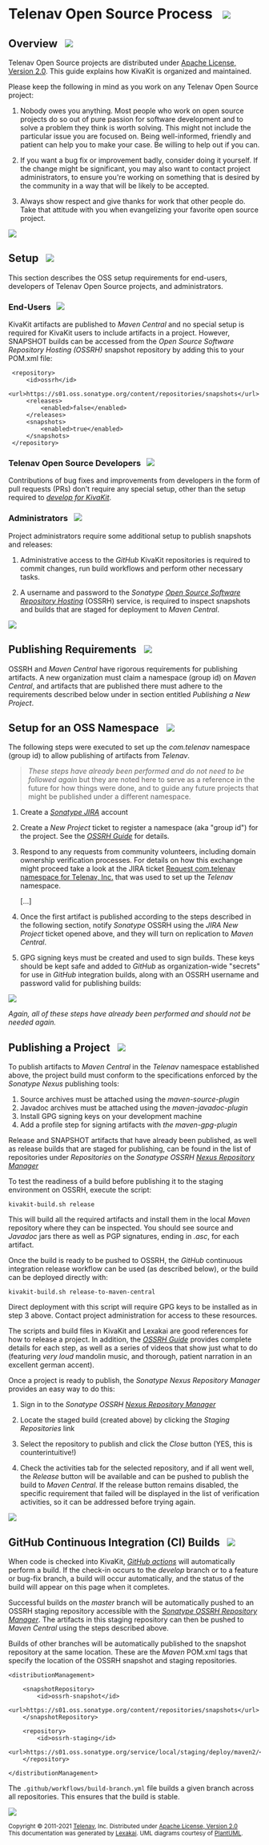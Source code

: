 <!--suppress HtmlUnknownTarget, HtmlRequiredAltAttribute -->

# Telenav Open Source Process &nbsp; <img src="https://telenav.github.io/telenav-assets/images/icons/world-32.png" srcset="https://telenav.github.io/telenav-assets/images/icons/world-32-2x.png 2x"/>

## Overview &nbsp; <img src="https://telenav.github.io/telenav-assets/images/icons/map-24.png" srcset="https://telenav.github.io/telenav-assets/images/icons/map-24-2x.png 2x"/>

Telenav Open Source projects are distributed under [Apache License, Version 2.0](../kivakit/LICENSE)</sub>. This guide explains how KivaKit is organized and maintained.

Please keep the following in mind as you work on any Telenav Open Source project:

1. Nobody owes you anything. Most people who work on open source projects do so out of pure passion for software development and to solve a problem they think is worth solving. This might not include the particular issue you are focused on. Being well-informed, friendly and patient can help you to make your case. Be willing to help out if you can.

2. If you want a bug fix or improvement badly, consider doing it yourself. If the change might be significant, you may also want to contact project administrators, to ensure you're working on something that is desired by the community in a way that will be likely to be accepted.

3. Always show respect and give thanks for work that other people do. Take that attitude with you when evangelizing your favorite open source project.

<img src="https://telenav.github.io/telenav-assets/images/separators/horizontal-line-128.png" srcset="https://telenav.github.io/telenav-assets/images/separators/horizontal-line-128-2x.png 2x"/>

## Setup &nbsp; <img src="https://telenav.github.io/telenav-assets/images/icons/box-24.png" srcset="https://telenav.github.io/telenav-assets/images/icons/box-24-2x.png 2x"/>

This section describes the OSS setup requirements for end-users, developers of Telenav Open Source projects, and administrators.

### End-Users &nbsp; <img src="https://telenav.github.io/telenav-assets/images/icons/32-24.png" srcset="https://telenav.github.io/telenav-assets/images/icons/team-32-2x.png 2x"/>

KivaKit artifacts are published to *Maven Central* and no special setup is required for KivaKit users to include artifacts in a project. However, SNAPSHOT builds can be accessed from the *Open Source Software Repository Hosting (OSSRH)* snapshot repository by adding this to your POM.xml file:

     <repository>
         <id>ossrh</id>
         <url>https://s01.oss.sonatype.org/content/repositories/snapshots</url>
         <releases>
             <enabled>false</enabled>
         </releases>
         <snapshots>
             <enabled>true</enabled>
         </snapshots>
     </repository>

### Telenav Open Source Developers &nbsp; <img src="https://telenav.github.io/telenav-assets/images/icons/toolbox-32.png" srcset="https://telenav.github.io/telenav-assets/images/icons/toolbox-32-2x.png 2x"/>

Contributions of bug fixes and improvements from developers in the form of pull requests (PRs) don't require any special setup, other than the setup required to [*develop for KivaKit*](developing.md).

### Administrators &nbsp; <img src="https://telenav.github.io/telenav-assets/images/icons/wand-24.png" srcset="https://telenav.github.io/telenav-assets/images/icons/wand-24-2x.png 2x"/>


Project administrators require some additional setup to publish snapshots and releases:

1. Administrative access to the *GitHub* KivaKit repositories is required to commit changes, run build workflows and perform other necessary tasks.

2. A username and password to the
   *Sonatype [Open Source Software Repository Hosting](https://s01.oss.sonatype.org/)* (OSSRH)
   service, is required to inspect snapshots and builds that are staged for deployment to *Maven Central*.

<img src="https://telenav.github.io/telenav-assets/images/separators/horizontal-line-128.png" srcset="https://telenav.github.io/telenav-assets/images/separators/horizontal-line-128-2x.png 2x"/>

## Publishing Requirements &nbsp; <img src="https://telenav.github.io/telenav-assets/images/icons/books-32.png" srcset="https://telenav.github.io/telenav-assets/images/icons/books-32-2x.png 2x"/>

OSSRH and *Maven Central* have rigorous requirements for publishing artifacts. A new organization must claim a namespace (group id) on *Maven Central*, and artifacts that are published there must adhere to the requirements described below under in section entitled *Publishing a New Project*.

## Setup for an OSS Namespace  &nbsp; <img src="https://telenav.github.io/telenav-assets/images/icons/box-24.png" srcset="https://telenav.github.io/telenav-assets/images/icons/box-24-2x.png 2x"/>

The following steps were executed to set up the *com.telenav* namespace (group id) to allow publishing of artifacts 
from *Telenav*.

> *These steps have already been performed and do not need to be followed again*
> but they are noted here to serve as a reference in the future for how things were 
> done, and to guide any future projects that might be published under a different
> namespace.

1. Create a [*Sonatype JIRA*](https://issues.sonatype.org/) account

2. Create a *New Project* ticket to register a namespace (aka "group id") for the project. See the [*OSSRH Guide*](https://central.sonatype.org/publish/publish-guide/) for details.

3. Respond to any requests from community volunteers, including domain ownership verification processes. For details on how this exchange might proceed take a look at the JIRA ticket [Request com.telenav namespace for Telenav, Inc.](https://issues.sonatype.org/browse/OSSRH-68055)
   that was used to set up the *Telenav* namespace.

   [...]

4. Once the first artifact is published according to the steps described in the following section, notify *Sonatype* OSSRH using the *JIRA New Project* ticket opened above, and they will turn on replication to *Maven Central*.

5. GPG signing keys must be created and used to sign builds. These keys should be kept safe and added to *GitHub* as organization-wide "secrets" for use in *GitHub* integration builds, along with an OSSRH username and password valid for publishing builds:

![](images/secret-keys.png)

*Again, all of these steps have already been performed and should not be needed again.*

## Publishing a Project &nbsp; <img src="https://telenav.github.io/telenav-assets/images/icons/truck-40.png" srcset="https://telenav.github.io/telenav-assets/images/icons/truck-40-2x.png 2x"/>

To publish artifacts to *Maven Central* in the *Telenav* namespace established above, the project build must conform to the specifications enforced by the *Sonatype Nexus* publishing tools:

1. Source archives must be attached using the *maven-source-plugin*
2. Javadoc archives must be attached using the *maven-javadoc-plugin*
3. Install GPG signing keys on your development machine
4. Add a profile step for signing artifacts with *the maven-gpg-plugin*

Release and SNAPSHOT artifacts that have already been published, as well as release builds that are staged for publishing, can be found in the list of repositories under *Repositories* on the
*Sonatype OSSRH [Nexus Repository Manager](https://s01.oss.sonatype.org/)*

To test the readiness of a build before publishing it to the staging environment on OSSRH, execute the script:

    kivakit-build.sh release

This will build all the required artifacts and install them in the local *Maven* repository where they can be inspected. You should see source and *Javadoc* jars there as well as PGP signatures, ending in *.asc*, for each artifact.

Once the build is ready to be pushed to OSSRH, the *GitHub* continuous integration release workflow can be used (as described below), or the build can be deployed directly with:

    kivakit-build.sh release-to-maven-central

Direct deployment with this script will require GPG keys to be installed as in step 3 above. Contact project administration for access to these resources.

The scripts and build files in KivaKit and Lexakai are good references for how to release a project. In addition, the
[*OSSRH Guide*](https://central.sonatype.org/publish/publish-guide/) provides complete details for each step, as well as a series of videos that show just what to do (featuring *very loud* mandolin music, and thorough, patient narration in an excellent german accent).

Once a project is ready to publish, the *Sonatype Nexus Repository Manager* provides an easy way to do this:

1. Sign in to the *Sonatype OSSRH [Nexus Repository Manager](https://s01.oss.sonatype.org/)*

2. Locate the staged build (created above) by clicking the *Staging Repositories* link

3. Select the repository to publish and click the *Close* button (YES, this is counterintuitive!)

4. Check the activities tab for the selected repository, and if all went well, the *Release* button will be available and can be pushed to publish the build to *Maven Central*. If the release button remains disabled, the specific requirement that failed will be displayed in the list of verification activities, so it can be addressed before trying again.

<img src="https://telenav.github.io/telenav-assets/images/separators/horizontal-line-128.png" srcset="https://telenav.github.io/telenav-assets/images/separators/horizontal-line-128-2x.png 2x"/>

## GitHub Continuous Integration (CI) Builds &nbsp; <img src="https://telenav.github.io/telenav-assets/images/icons/box-32.png" srcset="https://telenav.github.io/telenav-assets/images/icons/gears-32-2x.png 2x"/>

When code is checked into KivaKit,
[*GitHub actions*](https://github.com/Telenav/kivakit/actions) will automatically perform a build. If the check-in occurs to the *develop* branch or to a feature or bug-fix branch, a build will occur automatically, and the status of the build will appear on this page when it completes.

Successful builds on the *master* branch will be automatically pushed to an OSSRH staging repository accessible with the *[Sonatype OSSRH Repository Manager](https://s01.oss.sonatype.org/)*. The artifacts in this staging repository can then be pushed to *Maven Central* using the steps described above.

Builds of other branches will be automatically published to the snapshot repository at the same location. These are the *Maven* POM.xml tags that specify the location of the OSSRH snapshot and staging repositories.

    <distributionManagement>

        <snapshotRepository>
            <id>ossrh-snapshot</id>
            <url>https://s01.oss.sonatype.org/content/repositories/snapshots</url>
        </snapshotRepository>

        <repository>
            <id>ossrh-staging</id>
            <url>https://s01.oss.sonatype.org/service/local/staging/deploy/maven2/</url>
        </repository>

    </distributionManagement>

The `.github/workflows/build-branch.yml` file builds a given branch across all repositories.
This ensures that the build is stable.

<img src="https://telenav.github.io/telenav-assets/images/separators/horizontal-line-512.png" srcset="https://telenav.github.io/telenav-assets/images/separators/horizontal-line-512-2x.png 2x"/>

<sub>Copyright &#169; 2011-2021 [Telenav](https://telenav.com), Inc. Distributed under [Apache License, Version 2.0](../LICENSE)</sub>  
<sub>This documentation was generated by [Lexakai](https://www.lexakai.org). UML diagrams courtesy of [PlantUML](https://plantuml.com).</sub>
